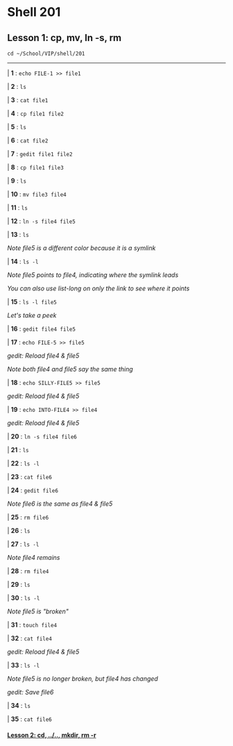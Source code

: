 # Shell 201
## Lesson 1: cp, mv, ln -s, rm

`cd ~/School/VIP/shell/201`

___

| **1** : `echo FILE-1 >> file1`

| **2** : `ls`

| **3** : `cat file1`

| **4** : `cp file1 file2`

| **5** : `ls`

| **6** : `cat file2`

| **7** : `gedit file1 file2`

| **8** : `cp file1 file3`

| **9** : `ls`

| **10** : `mv file3 file4`

| **11** : `ls`

| **12** : `ln -s file4 file5`

| **13** : `ls`

*Note file5 is a different color because it is a symlink*

| **14** : `ls -l`

*Note file5 points to file4, indicating where the symlink leads*

*You can also use list-long on only the link to see where it points*

| **15** : `ls -l file5`

*Let's take a peek*

| **16** : `gedit file4 file5`

| **17** : `echo FILE-5 >> file5`

*gedit: Reload file4 & file5*

*Note both file4 and file5 say the same thing*

| **18** : `echo SILLY-FILE5 >> file5`

*gedit: Reload file4 & file5*

| **19** : `echo INTO-FILE4 >> file4`

*gedit: Reload file4 & file5*

| **20** : `ln -s file4 file6`

| **21** : `ls`

| **22** : `ls -l`

| **23** : `cat file6`

| **24** : `gedit file6`

*Note file6 is the same as file4 & file5*

| **25** : `rm file6`

| **26** : `ls`

| **27** : `ls -l`

*Note file4 remains*

| **28** : `rm file4`

| **29** : `ls`

| **30** : `ls -l`

*Note file5 is "broken"*

| **31** : `touch file4`

| **32** : `cat file4`

*gedit: Reload file4 & file5*

| **33** : `ls -l`

*Note file5 is no longer broken, but file4 has changed*

*gedit: Save file6*

| **34** : `ls`

| **35** : `cat file6`

#### [Lesson 2: cd, ../.., mkdir, rm -r](https://github.com/inkVerb/vip/blob/master/201-shell/Lesson-02.md)
